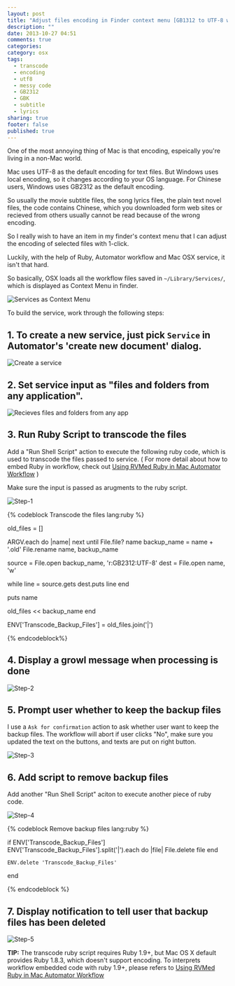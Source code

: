 ```yaml
---
layout: post
title: "Adjust files encoding in Finder context menu [GB1312 to UTF-8 with 1-click]"
description: ""
date: 2013-10-27 04:51
comments: true
categories: 
category: osx
tags: 
  - transcode
  - encoding
  - utf8
  - messy code
  - GB2312
  - GBK
  - subtitle
  - lyrics
sharing: true
footer: false
published: true
---
```


One of the most annoying thing of Mac is that encoding, espeically you're living in a non-Mac world.

Mac uses UTF-8 as the default encoding for text files. But Windows uses local encoding, so it changes according to your OS language.  For Chinese users, Windows uses GB2312 as the default encoding.

So usually the movie subtitle files, the song lyrics files, the plain text novel files, the code contains Chinese, which you downloaded form web sites or recieved from others usually cannot be read because of the wrong encoding. 

So I really wish to have an item in my finder's context menu that I can adjust the encoding of selected files with 1-click.

Luckily, with the help of Ruby, Automator workflow and Mac OSX service, it isn't that hard.

So basically, OSX loads all the workflow files saved in `~/Library/Services/`, which is displayed as Context Menu in finder.

![Services as Context Menu](/blog/2013/10/27/adjust-files-encoding-in-finder-context-menu/context_menu.png)

To build the service, work through the following steps:

## 1. To create a new service, just pick `Service` in Automator's 'create new document' dialog.

![Create a service](/blog/2013/10/27/adjust-files-encoding-in-finder-context-menu/create_service.png)

## 2. Set service input as "files and folders from any application".

![Recieves files and folders from any app](/blog/2013/10/27/adjust-files-encoding-in-finder-context-menu/service_input.png)

## 3. Run Ruby Script to transcode the files

Add a "Run Shell Script" action to execute the following ruby code, which is used to transcode the files passed to service. ( For more detail about how to embed Ruby in workflow, check out [Using RVMed Ruby in Mac Automator Workflow](/blog/2013/10/27/using-rvmed-ruby-in-mac-automator-workflow/) )

Make sure the input is passed as arugments to the ruby script.

![Step-1](/blog/2013/10/27/adjust-files-encoding-in-finder-context-menu/step_1.png)

{% codeblock Transcode the files lang:ruby %}

old_files = []

ARGV.each do |name|
  next until File.file? name
  backup_name = name + '.old'
  File.rename name, backup_name

  source = File.open backup_name, 'r:GB2312:UTF-8'
  dest = File.open name, 'w'

  while line = source.gets
      dest.puts line
  end

  puts name

  old_files << backup_name
end

ENV['Transcode_Backup_Files'] = old_files.join('|')

{% endcodeblock%}

## 4. Display a growl message when processing is done

![Step-2](/blog/2013/10/27/adjust-files-encoding-in-finder-context-menu/step_2.png)

## 5. Prompt user whether to keep the backup files

I use a `Ask for confirmation` action to ask whether user want to keep the backup files.
The workflow will abort if user clicks "No", make sure you updated the text on the buttons, and texts are put on right button.

![Step-3](/blog/2013/10/27/adjust-files-encoding-in-finder-context-menu/step_3.png)

## 6. Add script to remove backup files

Add another "Run Shell Script" aciton to execute another piece of ruby code.

![Step-4](/blog/2013/10/27/adjust-files-encoding-in-finder-context-menu/step_4.png)

{% codeblock Remove backup files lang:ruby %}

if ENV['Transcode_Backup_Files']
    ENV['Transcode_Backup_Files'].split('|').each do |file|
        File.delete file
    end

    ENV.delete 'Transcode_Backup_Files'
end

{% endcodeblock %}

## 7. Display notification to tell user that backup files has been deleted

![Step-5](/blog/2013/10/27/adjust-files-encoding-in-finder-context-menu/step_5.png)

**TIP:** The transcode ruby script requires Ruby 1.9+, but Mac OS X default provides Ruby 1.8.3, which doesn't support encoding. To interprets workflow embedded code with ruby 1.9+, please refers to [Using RVMed Ruby in Mac Automator Workflow](/blog/2013/10/27/using-rvmed-ruby-in-mac-automator-workflow/)